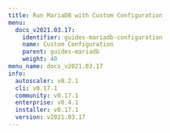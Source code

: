 ```yaml
---
title: Run MariaDB with Custom Configuration
menu:
  docs_v2021.03.17:
    identifier: guides-mariadb-configuration
    name: Custom Configuration
    parent: guides-mariadb
    weight: 40
menu_name: docs_v2021.03.17
info:
  autoscaler: v0.2.1
  cli: v0.17.1
  community: v0.17.1
  enterprise: v0.4.1
  installer: v0.17.1
  version: v2021.03.17
---
```


